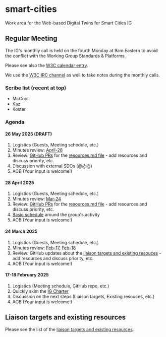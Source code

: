 # smart-cities

Work area for the Web-based Digital Twins for Smart Cities IG

## Regular Meeting
The IG's monthly call is held on the fourth Monday at 9am Eastern to
avoid the conflict with the Working Group Standards & Platforms.

Please see also the [W3C calendar entry](https://www.w3.org/events/meetings/d557717b-e6a8-4f04-b9cb-bc2172643465/20250324T090000/).

We use the [W3C IRC channel](https://irc.w3.org/?channels=smart-cities) as well to take notes during the monthly calls.

### Scribe list (recent at top)
* McCool
* Kaz
* Koster

### Agenda
#### 26 May 2025 (DRAFT)
1. Logistics (Guests, Meeting schedule, etc.)
2. Minutes review: [April-28](https://www.w3.org/2025/04/28-smart-cities-minutes.html)
3. Review: [GitHub PRs](https://github.com/w3c/smart-cities/pulls) for the [resources.md file](resources.md) - add resources and discuss priority, etc.
4. Discussion with external SDOs (@@@)
5. AOB (Your input is welcome!)

#### 28 April 2025
1. Logistics (Guests, Meeting schedule, etc.)
2. Minutes review: [Mar-24](https://www.w3.org/2025/03/24-smart-cities-minutes.html)
3. Review: [GitHub PRs](https://github.com/w3c/smart-cities/pulls) for the [resources.md file](resources.md) - add resources and discuss priority, etc.
4. [Basic schedule](schedule.md) around the group's activity
5. AOB (Your input is welcome!)

#### 24 March 2025
1. Logistics (Guests, Meeting schedule, etc.)
2. Minutes review: [Feb-17](https://www.w3.org/2025/02/17-smart-cities-minutes.html), [Feb-18](https://www.w3.org/2025/02/18-smart-cities-minutes.html)
3. Review: GitHub updates about the [liaison targets and existing resouces](resources.md) - add resources and discuss priority, etc.
4. AOB (Your input is welcome!)

#### 17-18 February 2025
1. Logistics (Meeting schedule, GitHub repo, etc.)
2. Quickly skim the [IG Charter](https://www.w3.org/2024/06/smart-cities/)
3. Discussion on the next steps (Liaison targets, Existing resouces, etc.)
4. AOB (Your input is welcome!)

## Liaison targets and existing resources
Please see the list of the [liaison targets and existing resources](resources.md).
